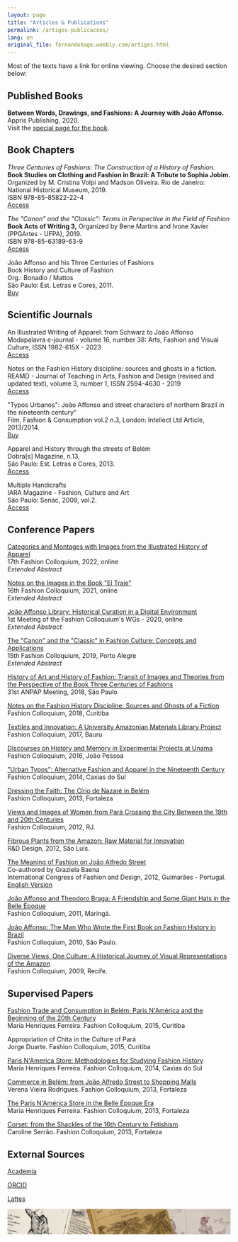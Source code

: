 ```yaml
---
layout: page
title: "Articles & Publications"
permalink: /artigos-publicacoes/
lang: en
original_file: fernandohage.weebly.com/artigos.html
---
```


Most of the texts have a link for online viewing. Choose the desired section below:  

## Published Books

**Between Words, Drawings, and Fashions: A Journey with João Affonso.**  
Appris Publishing, 2020.  
Visit the [special page for the book](meulivro.html).

## Book Chapters

_Three Centuries of Fashions: The Construction of a History of Fashion._  
**Book Studies on Clothing and Fashion in Brazil: A Tribute to Sophia Jobim.** Organized by M. Cristina Volpi and Madson Oliveira. Rio de Janeiro: National Historical Museum, 2019.  
ISBN 978-85-85822-22-4  
[Access](http://docvirt.com/docreader.net/DocReader.aspx?bib=mhn&pagfis=65128)

_The "Canon" and the "Classic": Terms in Perspective in the Field of Fashion_  
**Book Acts of Writing 3,** Organized by Bene Martins and Ivone Xavier (PPGArtes - UFPA), 2019.  
ISBN 978-85-63189-63-9  
[Access](http://ppgartes.propesp.ufpa.br/atos%20de%20escritura/Ebook%20-%20Atos%203%20pdf.pdf)

João Affonso and his Three Centuries of Fashions  
Book History and Culture of Fashion  
Org.: Bonadio / Mattos  
São Paulo: Est. Letras e Cores, 2011.  
[Buy](http://www.estacaoletras.com.br/product-page/história-e-cultura-de-moda)

## Scientific Journals

An Illustrated Writing of Apparel: from Schwarz to João Affonso  
Modapalavra e-journal - volume 16, number 38: Arts, Fashion and Visual Culture, ISSN 1982-615X - 2023  
[Access](https://www.revistas.udesc.br/index.php/modapalavra/article/view/22514)

Notes on the Fashion History discipline: sources and ghosts in a fiction.  
REAMD - Journal of Teaching in Arts, Fashion and Design (revised and updated text), volume 3, number 1, ISSN 2594-4630 - 2019  
[Access](http://www.revistas.udesc.br/index.php/Ensinarmode/article/view/14359)

"Typos Urbanos": João Affonso and street characters of northern Brazil in the nineteenth century"  
Film, Fashion & Consumption vol.2 n.3, London: Intellect Ltd Article, 2013/2014.  
[Buy](http://www.intellectbooks.co.uk/journals/view-issue,id=2724/)

Apparel and History through the streets of Belém  
Dobra[s] Magazine, n.13,  
São Paulo: Est. Letras e Cores, 2013.  
[Access](https://dobras.emnuvens.com.br/dobras/article/view/143)

Multiple Handicrafts  
IARA Magazine - Fashion, Culture and Art  
São Paulo: Senac, 2009, vol.2.  
[Access](http://www1.sp.senac.br/hotsites/blogs/revistaiara/wp-content/)

## Conference Papers

[Categories and Montages with Images from the Illustrated History of Apparel](https://www.academia.edu/114950913/Categorias_e_montagens_com_as_imagens_da_história_ilustrada_do_vestuário)  
17th Fashion Colloquium, 2022, online  
_Extended Abstract_

[Notes on the Images in the Book "El Traje"](https://www.academia.edu/114950507/Notas_sobre_as_imagens_no_livro_el_traje_)  
16th Fashion Colloquium, 2021, online  
_Extended Abstract_

[João Affonso Library: Historical Curation in a Digital Environment](https://www.academia.edu/114950020/Biblioteca_João_Affonso_curadoria_história_em_um_ambiente_digital)  
1st Meeting of the Fashion Colloquium's WGs - 2020, online  
_Extended Abstract_

[The "Canon" and the "Classic" in Fashion Culture: Concepts and Applications](https://www.academia.edu/114949737/O_cânone_e_o_clássico_na_cultura_de_de_moda_conceitos_e_aplicações)  
15th Fashion Colloquium, 2019, Porto Alegre  
_Extended Abstract_

[History of Art and History of Fashion: Transit of Images and Theories from the Perspective of the Book Three Centuries of Fashions](https://www.academia.edu/114949119/História_da_Arte_e_História_da_Moda_trânsito_de_imagens_e_teorias_na_perspectiva_do_livro_Três_Séculos_de_Modas)  
31st ANPAP Meeting, 2018, São Paulo

[Notes on the Fashion History Discipline: Sources and Ghosts of a Fiction](https://www.academia.edu/114979989/Notas_sobre_a_disciplina_História_da_Moda_fontes_e_fantasmas_de_uma_ficção)  
Fashion Colloquium, 2018, Curitiba

[Textiles and Innovation: A University Amazonian Materials Library Project](https://www.academia.edu/114947380/Têxteis_e_Inovação_um_projeto_de_materioteca)  
Fashion Colloquium, 2017, Bauru

[Discourses on History and Memory in Experimental Projects at Unama](https://www.academia.edu/114947152/Discursos_sobre_história_e_memória_nos_projetos_experimentais_de_moda_na_UNAMA)  
Fashion Colloquium, 2016, João Pessoa

["Urban Typos": Alternative Fashion and Apparel in the Nineteenth Century](https://www.academia.edu/114946861/João_Affonso_e_os_Typos_Urbanos_moda_e_vestuário_alternativo_no_século_dezenove)  
Fashion Colloquium, 2014, Caxias do Sul

[Dressing the Faith: The Círio de Nazaré in Belém](https://www.academia.edu/7820614/Vestindo_a_Fé_O_Círio_de_Nazaré_em_Belém)  
Fashion Colloquium, 2013, Fortaleza

[Views and Images of Women from Pará Crossing the City Between the 19th and 20th Centuries](https://www.academia.edu/5091122/Olhares_e_Imagens_da_Mulher_Paraense_atravessando_a_cidade_entre_os_séculos_XIX_e_XX)  
Fashion Colloquium, 2012, RJ.

[Fibrous Plants from the Amazon: Raw Material for Innovation](https://www.academia.edu/4824337/Plantas_Fibrosas_da_Amazonia_Materia-prima_para_a_inovacao_Fibers_Plants_from_Amazon_materials_for_innovation)  
R&D Design, 2012, São Luís.

[The Meaning of Fashion on João Alfredo Street](https://www.academia.edu/7820659/O_Sentido_da_Moda_na_Rua_Joao_Alfredo)  
Co-authored by Graziela Baena  
International Congress of Fashion and Design, 2012, Guimarães - Portugal.  
[English Version](https://www.academia.edu/7820674/The_Ways_of_Fashion_in_Joao_Alfredo_Street)

[João Affonso and Theodoro Braga: A Friendship and Some Giant Hats in the Belle Époque](https://www.academia.edu/5091207/João_Affonso_e_Theodoro_Braga_Uma_amizade_e_alguns_chapéus_gigantes_na_Belle_Époque)  
Fashion Colloquium, 2011, Maringá.

[João Affonso: The Man Who Wrote the First Book on Fashion History in Brazil](https://www.academia.edu/5091288/Joao_Affonso_O_Homem_Que_Escreveu_o_Primeiro_Livro_de_Historia_da_Moda_no_Brasil)  
Fashion Colloquium, 2010, São Paulo.

[Diverse Views, One Culture: A Historical Journey of Visual Representations of the Amazon](https://www.academia.edu/7820368/Diversos_Olhares_Uma_Cultura_Percurso_historico_de_representacoes_visuais_da_Amazonia)  
Fashion Colloquium, 2009, Recife.

## Supervised Papers

[Fashion Trade and Consumption in Belém: Paris N'América and the Beginning of the 20th Century](http://www.coloquiomoda.com.br/anais/Coloquio%20de%20Moda%20-%202015/COMUNICACAO-ORAL/CO-EIXO3-CULTURA/CO-3-COMERCIO-E-CONSUMO-DE-MODA-EM-BELEM.pdf)  
Maria Henriques Ferreira. Fashion Colloquium, 2015, Curitiba

Appropriation of Chita in the Culture of Pará  
Jorge Duarte. Fashion Colloquium, 2015, Curitiba

[Paris N'America Store: Methodologies for Studying Fashion History](http://www.coloquiomoda.com.br/anais/Coloquio%20de%20Moda%20-%202014/COMUNICACAO-ORAL/CO-EIXO3-CULTURA/CO-Eixo-3-Loja-Paris-Namerica-Metodologias-De-Estudo-da-Historia-da-Moda.pdf)  
Maria Henriques Ferreira. Fashion Colloquium, 2014, Caxias do Sul

[Commerce in Belém: from João Alfredo Street to Shopping Malls](https://www.coloquiomoda.com.br/anais/Coloquio%20de%20Moda%20-%202013/COMUNICACAO-ORAL/EIXO-3-CULTURA_COMUNICACAO-ORAL/Comercio-em-Belem-da-Joao-Alfredo-aos-Shoppings-Centers.pdf)  
Verena Vieira Rodrigues. Fashion Colloquium, 2013, Fortaleza

[The Paris N'América Store in the Belle Époque Era](https://www.coloquiomoda.com.br/anais/Coloquio%20de%20Moda%20-%202013/COMUNICACAO-ORAL/EIXO-3-CULTURA_COMUNICACAO-ORAL/A-loja-Paris-NAmerica-na-Epoca-da-Belle-Epoque.pdf)  
Maria Henriques Ferreira. Fashion Colloquium, 2013, Fortaleza

[Corset: from the Shackles of the 16th Century to Fetishism](https://www.coloquiomoda.com.br/anais/Coloquio%20de%20Moda%20-%202013/COMUNICACAO-ORAL/EIXO-3-CULTURA_COMUNICACAO-ORAL/Espartilho-das-amarras-do-seculo-XVI-ao-fetichismo.pdf)  
Caroline Serrão. Fashion Colloquium, 2013, Fortaleza

## External Sources

[Academia](https://faap.academia.edu/fernandohage/)

[ORCID](https://orcid.org/0000-0002-9535-8878)

[Lattes](http://lattes.cnpq.br/2320739710304133)

![Picture](/assets/images/artigos-publicacoes-01.jpg)